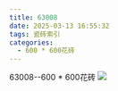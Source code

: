 ```yaml
---
title: 63008
date: 2025-03-13 16:55:32
tags: 瓷砖索引
categories:
  - 600 * 600花砖
---
```


63008--600 * 600花砖
![](/img/ceramic/600_600huazhuan/63008.jpg)